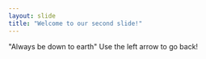 ```yaml
---
layout: slide
title: "Welcome to our second slide!"
---
```

"Always  be down to earth"
Use the left arrow to go back!

